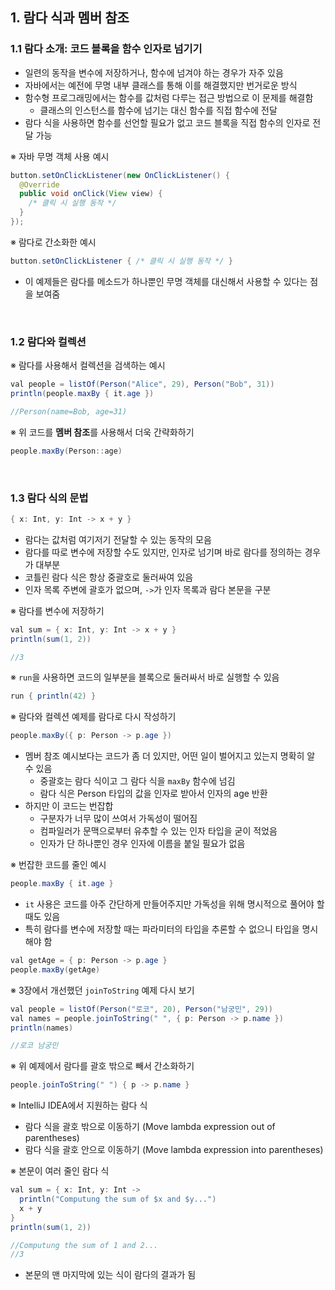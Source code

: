 ## 1. 람다 식과 멤버 참조

### 1.1 람다 소개: 코드 블록을 함수 인자로 넘기기

- 일련의 동작을 변수에 저장하거나, 함수에 넘겨야 하는 경우가 자주 있음
- 자바에서는 예전에 무명 내부 클래스를 통해 이를 해결했지만 번거로운 방식
- 함수형 프로그래밍에서는 함수를 값처럼 다루는 접근 방법으로 이 문제를 해결함
  - 클래스의 인스턴스를 함수에 넘기는 대신 함수를 직접 함수에 전달
- 람다 식을 사용하면 함수를 선언할 필요가 없고 코드 블록을 직접 함수의 인자로 전달 가능

※ 자바 무명 객체 사용 예시

```java
button.setOnClickListener(new OnClickListener() {
  @Override
  public void onClick(View view) {
    /* 클릭 시 실행 동작 */
  }
});
```

※ 람다로 간소화한 예시

```java
button.setOnClickListener { /* 클릭 시 실행 동작 */ }
```

- 이 예제들은 람다를 메소드가 하나뿐인 무명 객체를 대신해서 사용할 수 있다는 점을 보여줌

<br>

### 1.2 람다와 컬렉션

※ 람다를 사용해서 컬렉션을 검색하는 예시

```java
val people = listOf(Person("Alice", 29), Person("Bob", 31))
println(people.maxBy { it.age })

//Person(name=Bob, age=31)
```

※ 위 코드를 **멤버 참조**를 사용해서 더욱 간략화하기

```java
people.maxBy(Person::age)
```

<br>

### 1.3 람다 식의 문법

```java
{ x: Int, y: Int -> x + y }
```

- 람다는 값처럼 여기저기 전달할 수 있는 동작의 모음
- 람다를 따로 변수에 저장할 수도 있지만, 인자로 넘기며 바로 람다를 정의하는 경우가 대부분
- 코틀린 람다 식은 항상 중괄호로 둘러싸여 있음
- 인자 목록 주변에 괄호가 없으며, `->`가 인자 목록과 람다 본문을 구분

※ 람다를 변수에 저장하기

```java
val sum = { x: Int, y: Int -> x + y }
println(sum(1, 2))

//3
```

※ `run`을 사용하면 코드의 일부분을 블록으로 둘러싸서 바로 실행할 수 있음

```java
run { println(42) }
```

※ 람다와 컬렉션 예제를 람다로 다시 작성하기

```java
people.maxBy({ p: Person -> p.age })
```

- 멤버 참조 예시보다는 코드가 좀 더 있지만, 어떤 일이 벌어지고 있는지 명확히 알 수 있음
  - 중괄호는 람다 식이고 그 람다 식을 `maxBy` 함수에 넘김
  - 람다 식은 Person 타입의 값을 인자로 받아서 인자의 age 반환
- 하지만 이 코드는 번잡합
  - 구분자가 너무 많이 쓰여서 가독성이 떨어짐
  - 컴파일러가 문맥으로부터 유추할 수 있는 인자 타입을 굳이 적었음
  - 인자가 단 하나뿐인 경우 인자에 이름을 붙일 필요가 없음

※ 번잡한 코드를 줄인 예시

```java
people.maxBy { it.age }
```

- `it` 사용은 코드를 아주 간단하게 만들어주지만 가독성을 위해 명시적으로 풀어야 할 때도 있음
- 특히 람다를 변수에 저장할 때는 파라미터의 타입을 추론할 수 없으니 타입을 명시해야 함

```java
val getAge = { p: Person -> p.age }
people.maxBy(getAge)
```

※ 3장에서 개선했던 `joinToString` 예제 다시 보기

```java
val people = listOf(Person("로코", 20), Person("남궁민", 29))
val names = people.joinToString(" ", { p: Person -> p.name })
println(names)

//로코 남궁민
```

※ 위 예제에서 람다를 괄호 밖으로 빼서 간소화하기

```java
people.joinToString(" ") { p -> p.name }
```

※ IntelliJ IDEA에서 지원하는 람다 식

- 람다 식을 괄호 밖으로 이동하기 (Move lambda expression out of parentheses)
- 람다 식을 괄호 안으로 이동하기 (Move lambda expression into parentheses)

※ 본문이 여러 줄인 람다 식

```java
val sum = { x: Int, y: Int ->
  println("Computung the sum of $x and $y...")
  x + y
}
println(sum(1, 2))

//Computung the sum of 1 and 2...
//3
```

- 본문의 맨 마지막에 있는 식이 람다의 결과가 됨
